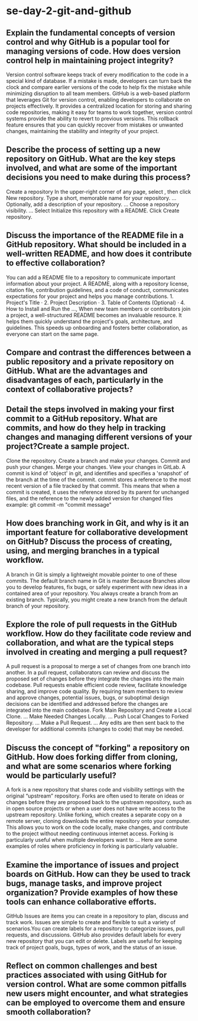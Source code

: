 # se-day-2-git-and-github
## Explain the fundamental concepts of version control and why GitHub is a popular tool for managing versions of code. How does version control help in maintaining project integrity?
Version control software keeps track of every modification to the code in a special kind of database. If a mistake is made, developers can turn back the clock and compare earlier versions of the code to help fix the mistake while minimizing disruption to all team members. GitHub is a web-based platform that leverages Git for version control, enabling developers to collaborate on projects effectively. It provides a centralized location for storing and sharing code repositories, making it easy for teams to work together, version control systems provide the ability to revert to previous versions. This rollback feature ensures that you can quickly recover from mistakes or unwanted changes, maintaining the stability and integrity of your project.
## Describe the process of setting up a new repository on GitHub. What are the key steps involved, and what are some of the important decisions you need to make during this process?
Create a repository
In the upper-right corner of any page, select , then click New repository.
Type a short, memorable name for your repository. ...
Optionally, add a description of your repository. ...
Choose a repository visibility. ...
Select Initialize this repository with a README.
Click Create repository.

## Discuss the importance of the README file in a GitHub repository. What should be included in a well-written README, and how does it contribute to effective collaboration?
You can add a README file to a repository to communicate important information about your project. A README, along with a repository license, citation file, contribution guidelines, and a code of conduct, communicates expectations for your project and helps you manage contributions. 1. Project's Title · 2. Project Description · 3. Table of Contents (Optional) · 4. How to Install and Run the ..., When new team members or contributors join a project, a well-structured README becomes an invaluable resource. It helps them quickly understand the project's goals, architecture, and guidelines. This speeds up onboarding and fosters better collaboration, as everyone can start on the same page.
## Compare and contrast the differences between a public repository and a private repository on GitHub. What are the advantages and disadvantages of each, particularly in the context of collaborative projects?

## Detail the steps involved in making your first commit to a GitHub repository. What are commits, and how do they help in tracking changes and managing different versions of your project?Create a sample project.
Clone the repository.
Create a branch and make your changes.
Commit and push your changes.
Merge your changes.
View your changes in GitLab.
A commit is kind of 'object' in git, and identifies and specifies a 'snapshot' of the branch at the time of the commit.
 commit stores a reference to the most recent version of a file tracked by that commit. This means that when a commit is created, it uses the reference stored by its parent for unchanged files, and the reference to the newly added version for changed files
example: git commit -m "commit message"

## How does branching work in Git, and why is it an important feature for collaborative development on GitHub? Discuss the process of creating, using, and merging branches in a typical workflow.
A branch in Git is simply a lightweight movable pointer to one of these commits. The default branch name in Git is master 
Because Branches allow you to develop features, fix bugs, or safely experiment with new ideas in a contained area of your repository. You always create a branch from an existing branch. Typically, you might create a new branch from the default branch of your repository.
## Explore the role of pull requests in the GitHub workflow. How do they facilitate code review and collaboration, and what are the typical steps involved in creating and merging a pull request?
A pull request is a proposal to merge a set of changes from one branch into another. In a pull request, collaborators can review and discuss the proposed set of changes before they integrate the changes into the main codebase. Pull requests enable efficient code review, facilitate knowledge sharing, and improve code quality. By requiring team members to review and approve changes, potential issues, bugs, or suboptimal design decisions can be identified and addressed before the changes are integrated into the main codebase.
Fork Main Repository and Create a Local Clone. ...
Make Needed Changes Locally. ...
Push Local Changes to Forked Repository. ...
Make a Pull Request. ...
Any edits are then sent back to the developer for additional commits (changes to code) that may be needed.
## Discuss the concept of "forking" a repository on GitHub. How does forking differ from cloning, and what are some scenarios where forking would be particularly useful?
A fork is a new repository that shares code and visibility settings with the original “upstream” repository. Forks are often used to iterate on ideas or changes before they are proposed back to the upstream repository, such as in open source projects or when a user does not have write access to the upstream repository. Unlike forking, which creates a separate copy on a remote server, cloning downloads the entire repository onto your computer. This allows you to work on the code locally, make changes, and contribute to the project without needing continuous internet access. Forking is particularly useful when multiple developers want to ... Here are some examples of roles where proficiency in forking is particularly valuable:.
## Examine the importance of issues and project boards on GitHub. How can they be used to track bugs, manage tasks, and improve project organization? Provide examples of how these tools can enhance collaborative efforts.
GitHub Issues are items you can create in a repository to plan, discuss and track work. Issues are simple to create and flexible to suit a variety of scenarios.You can create labels for a repository to categorize issues, pull requests, and discussions. GitHub also provides default labels for every new repository that you can edit or delete. Labels are useful for keeping track of project goals, bugs, types of work, and the status of an issue.



## Reflect on common challenges and best practices associated with using GitHub for version control. What are some common pitfalls new users might encounter, and what strategies can be employed to overcome them and ensure smooth collaboration?
